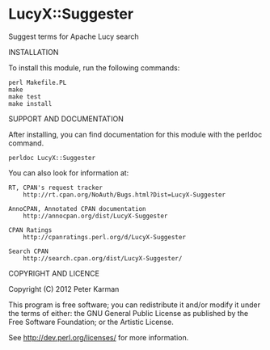 LucyX::Suggester
===============

Suggest terms for Apache Lucy search

INSTALLATION

To install this module, run the following commands:

	perl Makefile.PL
	make
	make test
	make install

SUPPORT AND DOCUMENTATION

After installing, you can find documentation for this module with the
perldoc command.

    perldoc LucyX::Suggester

You can also look for information at:

    RT, CPAN's request tracker
        http://rt.cpan.org/NoAuth/Bugs.html?Dist=LucyX-Suggester

    AnnoCPAN, Annotated CPAN documentation
        http://annocpan.org/dist/LucyX-Suggester

    CPAN Ratings
        http://cpanratings.perl.org/d/LucyX-Suggester

    Search CPAN
        http://search.cpan.org/dist/LucyX-Suggester/


COPYRIGHT AND LICENCE

Copyright (C) 2012 Peter Karman

This program is free software; you can redistribute it and/or modify it
under the terms of either: the GNU General Public License as published
by the Free Software Foundation; or the Artistic License.

See http://dev.perl.org/licenses/ for more information.

